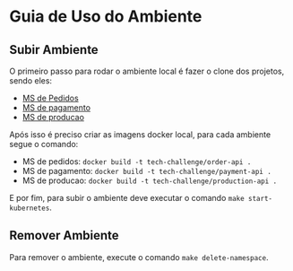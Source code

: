 # Guia de Uso do Ambiente

## Subir Ambiente

O primeiro passo para rodar o ambiente local é fazer o clone dos projetos, sendo eles:
- [MS de Pedidos](https://github.com/humbertogalletto/fiap-soat2-33-fase4-pedidos)
- [MS de pagamento](https://github.com/gabmaxs/fiap-microservice-pagamento)
- [MS de producao](https://github.com/DaniloParkour/tech_lances_servico_controle_de_pedidos)

Após isso é preciso criar as imagens docker local, para cada ambiente segue o comando:
- MS de pedidos: `docker build -t tech-challenge/order-api .`
- MS de pagamento: `docker build -t tech-challenge/payment-api .`
- MS de producao: `docker build -t tech-challenge/production-api .`

E por fim, para subir o ambiente deve executar o comando `make start-kubernetes`.

## Remover Ambiente

Para remover o ambiente, execute o comando `make delete-namespace`.
